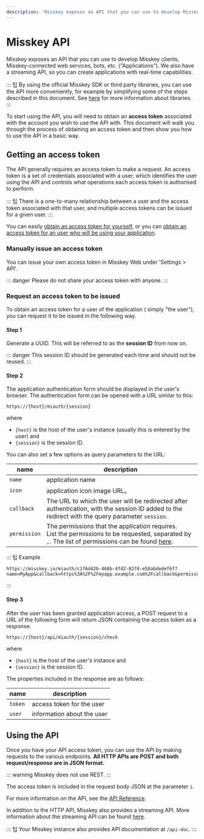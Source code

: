 ```yaml
---
description: 'Misskey exposes an API that you can use to develop Misskey clients, Misskey-connected web services, bots, etc. ("Applications").'
---
```


# Misskey API

Misskey exposes an API that you can use to develop Misskey clients, Misskey-connected web services, bots, etc. ("Applications").
We also have a streaming API, so you can create applications with real-time capabilities.

::: 팁
By using the official Misskey SDK or third party libraries, you can use the API more conveniently, for example by simplifying some of the steps described in this document.
See [here](TODO) for more information about libraries.
:::

To start using the API, you will need to obtain an **access token** associated with the account you wish to use the API with.
This document will walk you through the process of obtaining an access token and then show you how to use the API in a basic way.

## Getting an access token

The API generally requires an access token to make a request.
An access token is a set of credentials associated with a user, which identifies the user using the API and controls what operations each access token is authorised to perform.

::: 팁
There is a one-to-many relationship between a user and the access token associated with that user, and multiple access tokens can be issued for a given user.
:::

You can easily [obtain an access token for yourself](#Manually-issue-an-access-token), or you can [obtain an access token for an user who will be using your application](#Request-an-access-token-to-be-issued).

### Manually issue an access token

You can issue your own access token in Misskey Web under 'Settings > API'.

::: danger
Please do not share your access token with anyone.
:::

### Request an access token to be issued

To obtain an access token for a user of the application ( simply "the user"), you can request it to be issued in the following way.

#### Step 1

Generate a UUID. This will be referred to as the **session ID** from now on.

::: danger
This session ID should be generated each time and should not be reused.
:::

#### Step 2

The application authentication form should be displayed in the user's browser. The authentication form can be opened with a URL similar to this:

```:no-line-numbers
https://{host}/miauth/{session}
```

where

- `{host}` is the host of the user's instance (usually this is entered by the user) and
- `{session}` is the session ID.

You can also set a few options as query parameters to the URL:

| name         | description                                                                                                                                                   |
| ------------ | ------------------------------------------------------------------------------------------------------------------------------------------------------------- |
| `name`       | application name                                                                                                                                              |
| `icon`       | application icon image URL。                                                                                                                                  |
| `callback`   | The URL to which the user will be redirected after authentication, with the session ID added to the redirect with the query parameter `session`.              |
| `permission` | The permissions that the application requires. <br>List the permissions to be requested, separated by `,`. The list of permissions can be found [here](TODO). |

::: 팁 Example

```:no-line-numbers
https://misskey.io/miauth/c1f6d42b-468b-4fd2-8274-e58abdedef6f?name=MyApp&callback=https%3A%2F%2Fmyapp.example.com%2Fcallback&permisson=write:notes,write:following,read:drive
```

:::

#### Step 3

After the user has been granted application access, a POST request to a URL of the following form will return JSON containing the access token as a response.

```:no-line-numbers
https://{host}/api/miauth/{session}/check
```

where

- `{host}` is the host of the user's instance and
- `{session}` is the session ID.

The properties included in the response are as follows:

| name    | description                |
| ------- | -------------------------- |
| `token` | access token for the user  |
| `user`  | information about the user |

## Using the API

Once you have your API access token, you can use the API by making requests to the various endpoints.
**All HTTP APIs are POST and both request/response are in JSON format.**

::: warning
Misskey does not use REST.
:::

The access token is included in the request body JSON at the parameter `i`.

For more information on the API, see the [API Reference](TODO).

In addition to the HTTP API, Misskey also provides a streaming API. More information about the streaming API can be found [here](./streaming/).

::: 팁
Your Misskey instance also provides API documentation at `/api-doc`.
:::
